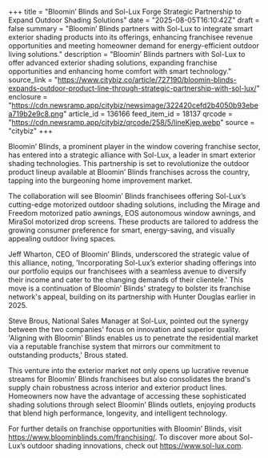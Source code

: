 +++
title = "Bloomin’ Blinds and Sol-Lux Forge Strategic Partnership to Expand Outdoor Shading Solutions"
date = "2025-08-05T16:10:42Z"
draft = false
summary = "Bloomin’ Blinds partners with Sol-Lux to integrate smart exterior shading products into its offerings, enhancing franchisee revenue opportunities and meeting homeowner demand for energy-efficient outdoor living solutions."
description = "Bloomin’ Blinds partners with Sol-Lux to offer advanced exterior shading solutions, expanding franchise opportunities and enhancing home comfort with smart technology."
source_link = "https://www.citybiz.co/article/727190/bloomin-blinds-expands-outdoor-product-line-through-strategic-partnership-with-sol-lux/"
enclosure = "https://cdn.newsramp.app/citybiz/newsimage/322420cefd2b4050b93ebea719b2e9c8.png"
article_id = 136166
feed_item_id = 18137
qrcode = "https://cdn.newsramp.app/citybiz/qrcode/258/5/lineKjep.webp"
source = "citybiz"
+++

<p>Bloomin’ Blinds, a prominent player in the window covering franchise sector, has entered into a strategic alliance with Sol-Lux, a leader in smart exterior shading technologies. This partnership is set to revolutionize the outdoor product lineup available at Bloomin’ Blinds franchises across the country, tapping into the burgeoning home improvement market.</p><p>The collaboration will see Bloomin’ Blinds franchisees offering Sol-Lux’s cutting-edge motorized outdoor shading solutions, including the Mirage and Freedom motorized patio awnings, EOS autonomous window awnings, and MiraSol motorized drop screens. These products are tailored to address the growing consumer preference for smart, energy-saving, and visually appealing outdoor living spaces.</p><p>Jeff Wharton, CEO of Bloomin’ Blinds, underscored the strategic value of this alliance, noting, 'Incorporating Sol-Lux’s exterior shading offerings into our portfolio equips our franchisees with a seamless avenue to diversify their income and cater to the changing demands of their clientele.' This move is a continuation of Bloomin’ Blinds' strategy to bolster its franchise network's appeal, building on its partnership with Hunter Douglas earlier in 2025.</p><p>Steve Brous, National Sales Manager at Sol-Lux, pointed out the synergy between the two companies' focus on innovation and superior quality. 'Aligning with Bloomin’ Blinds enables us to penetrate the residential market via a reputable franchise system that mirrors our commitment to outstanding products,' Brous stated.</p><p>This venture into the exterior market not only opens up lucrative revenue streams for Bloomin’ Blinds franchisees but also consolidates the brand's supply chain robustness across interior and exterior product lines. Homeowners now have the advantage of accessing these sophisticated shading solutions through select Bloomin’ Blinds outlets, enjoying products that blend high performance, longevity, and intelligent technology.</p><p>For further details on franchise opportunities with Bloomin’ Blinds, visit <a href='https://www.bloominblinds.com/franchising/' rel='nofollow' target='_blank'>https://www.bloominblinds.com/franchising/</a>. To discover more about Sol-Lux’s outdoor shading innovations, check out <a href='https://www.sol-lux.com' rel='nofollow' target='_blank'>https://www.sol-lux.com</a>.</p>
